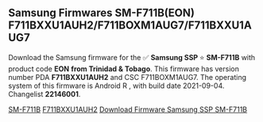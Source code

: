 <h2>Samsung Firmwares SM-F711B(EON) F711BXXU1AUH2/F711BOXM1AUG7/F711BXXU1AUG7</h2>
Download the Samsung firmware for the ✅ <strong>Samsung SSP </strong> ⭐ <strong>SM-F711B</strong> with product code <strong>EON</strong> <strong> from Trinidad & Tobago</strong>. This firmware has version number PDA <strong>F711BXXU1AUH2</strong> and CSC F711BOXM1AUG7. The operating system of this firmware is Android R , with build date 2021-09-04. Changelist <strong>22146001</strong>.


[SM-F711B](https://samfirm.shop/samsung/model/SM-F711B)
[F711BXXU1AUH2](https://samfirm.shop/samsung/pda/F711BXXU1AUH2)
[Download Firmware Samsung SSP SM-F711B](https://samfirm.shop/samsung/firmware/452428)
